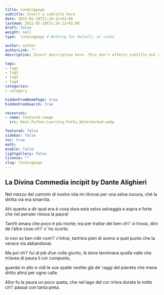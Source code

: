 ```yaml
---
title: Landingpage
subtitle: Insert a subtitle here
date: 2022-05-20T21:26:12+02:00
lastmod: 2022-05-20T21:26:12+02:00
draft: false
weight: null 
type:  landingpage # Nothing for default, or video 

author: author
authorLink: ""
description: Insert description here. This don't affects subtitle but only html internals

tags:
- tag1
- tag2
- tag3
- tag4
categories:
- category

hiddenFromHomePage: true
hiddenFromSearch: true

resources:
- name: featured-image
  src: Real-Python-Learning-Paths_Watermarked.webp

featured: false
sidebar: false
toc: true
math:
enable: false
lightgallery: false
license: ""
slug: landingpage
---
```


## La Divina Commedia incipit by Dante Alighieri

Nel mezzo del cammin di nostra vita
mi ritrovai per una selva oscura,
ché la diritta via era smarrita.

Ahi quanto a dir qual era è cosa dura
esta selva selvaggia e aspra e forte
che nel pensier rinova la paura!

Tant’è amara che poco è più morte;
ma per trattar del ben ch’i’ vi trovai,
dirò de l’altre cose ch’i’ v’ ho scorte.

Io non so ben ridir com’i’ v’intrai,
tant’era pien di sonno a quel punto
che la verace via abbandonai.

Ma poi ch’i’ fui al piè d’un colle giunto,
là dove terminava quella valle
che m’avea di paura il cor compunto,

guardai in alto e vidi le sue spalle
vestite già de’ raggi del pianeta
che mena dritto altrui per ogne calle.

Allor fu la paura un poco queta,
che nel lago del cor m’era durata
la notte ch’i’ passai con tanta pieta. 